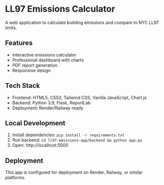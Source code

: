 # LL97 Emissions Calculator

A web application to calculate building emissions and compare to NYC LL97 limits.

## Features
- Interactive emissions calculator
- Professional dashboard with charts
- PDF report generation
- Responsive design

## Tech Stack
- Frontend: HTML5, CSS3, Tailwind CSS, Vanilla JavaScript, Chart.js
- Backend: Python 3.9, Flask, ReportLab
- Deployment: Render/Railway ready

## Local Development
1. Install dependencies: `pip install -r requirements.txt`
2. Run backend: `cd ll97-emissions-app/backend && python app.py`
3. Open: http://localhost:5000

## Deployment
This app is configured for deployment on Render, Railway, or similar platforms.
